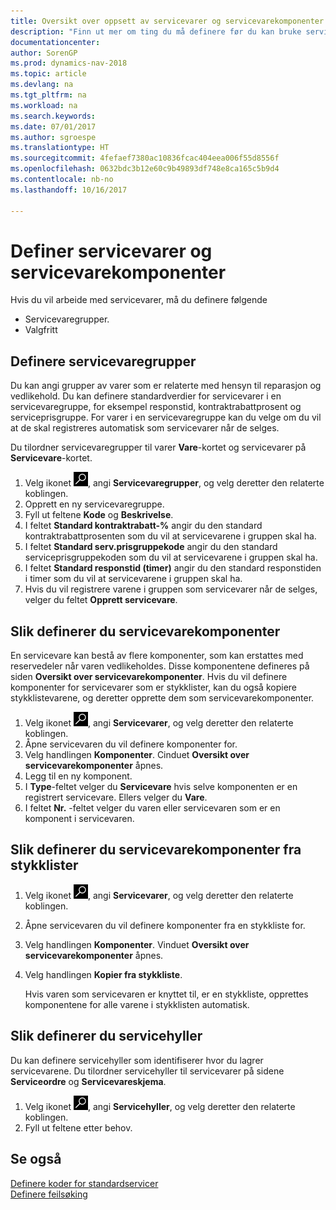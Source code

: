 ```yaml
---
title: Oversikt over oppsett av servicevarer og servicevarekomponenter
description: "Finn ut mer om ting du må definere før du kan bruke servicevarer, inkludert standardverdier som responstid, kontraktrabattprosent og serviceprisgruppe."
documentationcenter: 
author: SorenGP
ms.prod: dynamics-nav-2018
ms.topic: article
ms.devlang: na
ms.tgt_pltfrm: na
ms.workload: na
ms.search.keywords: 
ms.date: 07/01/2017
ms.author: sgroespe
ms.translationtype: HT
ms.sourcegitcommit: 4fefaef7380ac10836fcac404eea006f55d8556f
ms.openlocfilehash: 0632bdc3b12e60c9b49893df748e8ca165c5b9d4
ms.contentlocale: nb-no
ms.lasthandoff: 10/16/2017

---
```

# <a name="how-to-set-up-service-items-and-service-item-components"></a>Definer servicevarer og servicevarekomponenter
Hvis du vil arbeide med servicevarer, må du definere følgende

* Servicevaregrupper. 
* Valgfritt

## <a name="to-set-up-service-item-groups"></a>Definere servicevaregrupper
Du kan angi grupper av varer som er relaterte med hensyn til reparasjon og vedlikehold. Du kan definere standardverdier for servicevarer i en servicevaregruppe, for eksempel responstid, kontraktrabattprosent og serviceprisgruppe. For varer i en servicevaregruppe kan du velge om du vil at de skal registreres automatisk som servicevarer når de selges.  
  
Du tilordner servicevaregrupper til varer **Vare**-kortet og servicevarer på **Servicevare**-kortet.  
  
1. Velg ikonet ![Søk etter side eller rapport](media/ui-search/search_small.png "Søk etter side eller rapport"), angi **Servicevaregrupper**, og velg deretter den relaterte koblingen.  
2. Opprett en ny servicevaregruppe.  
3. Fyll ut feltene **Kode** og **Beskrivelse**.  
4. I feltet **Standard kontraktrabatt-%** angir du den standard kontraktrabattprosenten som du vil at servicevarene i gruppen skal ha.  
5. I feltet **Standard serv.prisgruppekode** angir du den standard serviceprisgruppekoden som du vil at servicevarene i gruppen skal ha.  
6. I feltet **Standard responstid (timer)** angir du den standard responstiden i timer som du vil at servicevarene i gruppen skal ha.  
7. Hvis du vil registrere varene i gruppen som servicevarer når de selges, velger du feltet **Opprett servicevare**.  

## <a name="to-set-up-service-item-components"></a>Slik definerer du servicevarekomponenter
En servicevare kan bestå av flere komponenter, som kan erstattes med reservedeler når varen vedlikeholdes. Disse komponentene defineres på siden **Oversikt over servicevarekomponenter**. Hvis du vil definere komponenter for servicevarer som er stykklister, kan du også kopiere stykklistevarene, og deretter opprette dem som servicevarekomponenter. 
  
1. Velg ikonet ![Søk etter side eller rapport](media/ui-search/search_small.png "Søk etter side eller rapport"), angi **Servicevarer**, og velg deretter den relaterte koblingen. 
2. Åpne servicevaren du vil definere komponenter for.  
3. Velg handlingen **Komponenter**. Cinduet **Oversikt over servicevarekomponenter** åpnes.  
4. Legg til en ny komponent.  
5. I **Type**-feltet velger du **Servicevare** hvis selve komponenten er en registrert servicevare. Ellers velger du **Vare**.  
6. I feltet **Nr.** -feltet velger du varen eller servicevaren som er en komponent i servicevaren.  

## <a name="to-set-up-service-item-components-from-a-bom"></a>Slik definerer du servicevarekomponenter fra stykklister
1.  Velg ikonet ![Søk etter side eller rapport](media/ui-search/search_small.png "Søk etter side eller rapport"), angi **Servicevarer**, og velg deretter den relaterte koblingen.  
2. Åpne servicevaren du vil definere komponenter fra en stykkliste for.  
3. Velg handlingen **Komponenter**. Vinduet **Oversikt over servicevarekomponenter** åpnes.  
4. Velg handlingen **Kopier fra stykkliste**.  
  
    Hvis varen som servicevaren er knyttet til, er en stykkliste, opprettes komponentene for alle varene i stykklisten automatisk.  

## <a name="to-set-up-a-service-shelf"></a>Slik definerer du servicehyller
Du kan definere servicehyller som identifiserer hvor du lagrer servicevarene. Du tilordner servicehyller til servicevarer på sidene **Serviceordre** og **Servicevareskjema**.  
  
1. Velg ikonet ![Søk etter side eller rapport](media/ui-search/search_small.png "Søk etter side eller rapport"), angi **Servicehyller**, og velg deretter den relaterte koblingen.
2. Fyll ut feltene etter behov.

## <a name="see-also"></a>Se også
[Definere koder for standardservicer](service-how-setup-service-coding.md)   
[Definere feilsøking](service-how-setup-troubleshooting.md)
